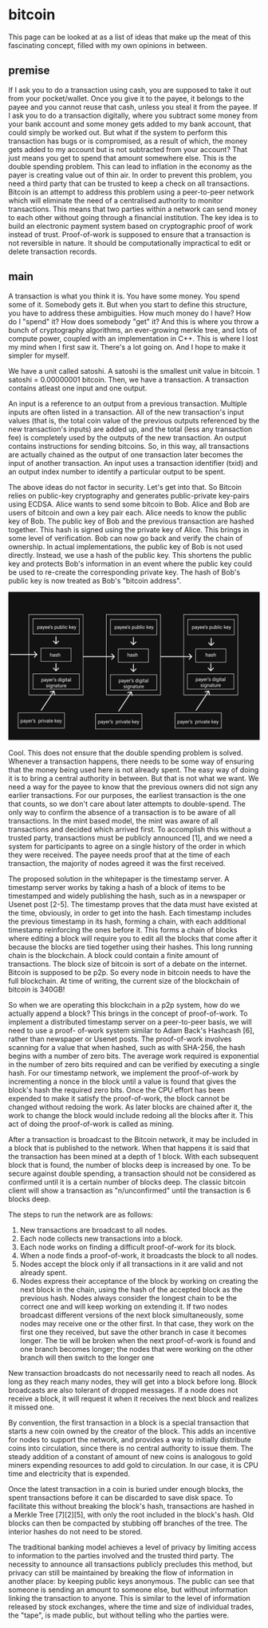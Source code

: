 
[meta]: # (CSS_URL=./style.css)
[meta]: # (DOCUMENT_TITLE=viveknathani)

# bitcoin

This page can be looked at as a list of ideas that make up the meat of this fascinating concept, filled with my own opinions in between.

## premise

If I ask you to do a transaction using cash, you are supposed to take it out from your pocket/wallet. Once you give it to the payee, it belongs to the payee and you cannot reuse that cash, unless you steal it from the payee. If I ask you to do a transaction digitally, where you subtract some money from your bank account and some money gets added to my bank account, that could simply be worked out. But what if the system to perform this transaction has bugs or is compromised, as a result of which, the money gets added to my account but is not subtracted from your account? That just means you get to spend that amount somewhere else. This is the double spending problem. This can lead to inflation in the economy as the payer is creating value out of thin air. In order to prevent this problem, you need a third party that can be trusted to keep a check on all transactions. Bitcoin is an attempt to address this problem using a peer-to-peer network which will eliminate the need of a centralised authority to monitor transactions. This means that two parties within a network can send money to each other without going through a financial institution. The key idea is to build an electronic payment system based on cryptographic proof of work instead of trust. Proof-of-work is supposed to ensure that a transaction is not reversible in nature. It should be computationally impractical to edit or delete transaction records. 

## main

A transaction is what you think it is. You have some money. You spend some of it. Somebody gets it. But when you start to define this structure, you have to address these ambiguities. How much money do I have? How do I "spend" it? How does somebody "get" it? And this is where you throw a bunch of cryptography algorithms, an ever-growing merkle tree, and lots of compute power, coupled with an implementation in C++. This is where I lost my mind when I first saw it. There's a lot going on. And I hope to make it simpler for myself. 

We have a unit called satoshi. A satoshi is the smallest unit value in bitcoin. 1 satoshi = 0.00000001 bitcoin. Then, we have a transaction. A transaction contains atleast one input and one output. 

An input is a reference to an output from a previous transaction. Multiple inputs are often listed in a transaction. All of the new transaction's input values (that is, the total coin value of the previous outputs referenced by the new transaction's inputs) are added up, and the total (less any transaction fee) is completely used by the outputs of the new transaction. An output contains instructions for sending bitcoins. So, in this way, all transactions are actually chained as the output of one transaction later becomes the input of another transaction. An input uses a transaction identifier (txid) and an output index number to identify a particular output to be spent. 

The above ideas do not factor in security. Let's get into that. So Bitcoin relies on public-key cryptography and generates public-private key-pairs using ECDSA. Alice wants to send some bitcoin to Bob. Alice and Bob are users of bitcoin and own a key pair each. Alice needs to know the public key of Bob. The public key of Bob and the previous transaction are hashed together. This hash is signed using the private key of Alice. This brings in some level of verification. Bob can now go back and verify the chain of ownership. In actual implementations, the public key of Bob is not used directly. Instead, we use a hash of the public key. This shortens the public key and protects Bob's information in an event where the public key could be used to re-create the corresponding private key. The hash of Bob's public key is now treated as Bob's "bitcoin address". 

<img src="./txn.svg">

Cool. This does not ensure that the double spending problem is solved. Whenever a transaction happens, there needs to be some way of ensuring that the money being used here is not already spent. The easy way of doing it is to bring a central authority in between. But that is not what we want. We need a way for the payee to know that the previous owners did not sign any earlier transactions. For our purposes, the earliest transaction is the one that counts, so we don't care about later attempts to double-spend. The only way to confirm the absence of a transaction is to be aware of all transactions. In the mint based model, the mint was aware of all transactions and decided which arrived first. To accomplish this without a trusted party, transactions must be publicly announced [1], and we need a system for participants to agree on a single history of the order in which they were received. The payee needs proof that at the time of each transaction, the majority of nodes agreed it was the first received.

The proposed solution in the whitepaper is the timestamp server. A timestamp server works by taking a hash of a block of items to be timestamped and widely publishing the hash, such as in a newspaper or Usenet post [2-5]. The timestamp proves that the data must have existed at the time, obviously, in order to get into the hash. Each timestamp includes the previous timestamp in its hash, forming a chain, with each additional timestamp reinforcing the ones before it. This forms a chain of blocks where editing a block will require you to edit all the blocks that come after it because the blocks are tied together using their hashes. This long running chain is the blockchain. A block could contain a finite amount of transactions. The block size of bitcoin is sort of a debate on the internet. Bitcoin is supposed to be p2p. So every node in bitcoin needs to have the full blockchain. At time of writing, the current size of the blockchain of bitcoin is 340GB!

So when we are operating this blockchain in a p2p system, how do we actually append a block? This brings in the concept of proof-of-work. To implement a distributed timestamp server on a peer-to-peer basis, we will need to use a proof-
of-work system similar to Adam Back's Hashcash [6], rather than newspaper or Usenet posts. The proof-of-work involves scanning for a value that when hashed, such as with SHA-256, the hash begins with a number of zero bits. The average work required is exponential in the number of zero bits required and can be verified by executing a single hash. For our timestamp network, we implement the proof-of-work by incrementing a nonce in the block until a value is found that gives the block's hash the required zero bits. Once the CPU effort has been expended to make it satisfy the proof-of-work, the block cannot be changed without redoing the work. As later blocks are chained after it, the work to change the block would include redoing all the blocks after it. This act of doing the proof-of-work is called as mining. 

After a transaction is broadcast to the Bitcoin network, it may be included in a block that is published to the network. When that happens it is said that the transaction has been mined at a depth of 1 block. With each subsequent block that is found, the number of blocks deep is increased by one. To be secure against double spending, a transaction should not be considered as confirmed until it is a certain number of blocks deep. The classic bitcoin client will show a transaction as "n/unconfirmed" until the transaction is 6 blocks deep. 

The steps to run the network are as follows:
1) New transactions are broadcast to all nodes.
2) Each node collects new transactions into a block.
3) Each node works on finding a difficult proof-of-work for its block.
4) When a node finds a proof-of-work, it broadcasts the block to all nodes.
5) Nodes accept the block only if all transactions in it are valid and not already spent.
6) Nodes express their acceptance of the block by working on creating the next block in the chain, using the hash of the accepted block as the previous hash. Nodes always consider the longest chain to be the correct one and will keep working on extending it. If two nodes broadcast different versions of the next block simultaneously, some nodes may receive one or the other first. In that case, they work on the first one they received, but save the other branch in case it becomes longer. The tie will be broken when the next proof-of-work is found and one branch becomes longer; the nodes that were working on the other branch will then switch to the longer one

New transaction broadcasts do not necessarily need to reach all nodes. As long as they reach many nodes, they will get into a block before long. Block broadcasts are also tolerant of dropped messages. If a node does not receive a block, it will request it when it receives the next block and
realizes it missed one. 

By convention, the first transaction in a block is a special transaction that starts a new coin owned by the creator of the block. This adds an incentive for nodes to support the network, and provides a way to initially distribute coins into circulation, since there is no central authority to issue them. The steady addition of a constant of amount of new coins is analogous to gold miners expending resources to add gold to circulation. In our case, it is CPU time and electricity that is expended.

Once the latest transaction in a coin is buried under enough blocks, the spent transactions before it can be discarded to save disk space. To facilitate this without breaking the block's hash, transactions are hashed in a Merkle Tree [7][2][5], with only the root included in the block's hash.
Old blocks can then be compacted by stubbing off branches of the tree. The interior hashes do not need to be stored.

The traditional banking model achieves a level of privacy by limiting access to information to the parties involved and the trusted third party. The necessity to announce all transactions publicly precludes this method, but privacy can still be maintained by breaking the flow of information in
another place: by keeping public keys anonymous. The public can see that someone is sending an amount to someone else, but without information linking the transaction to anyone. This is
similar to the level of information released by stock exchanges, where the time and size of individual trades, the "tape", is made public, but without telling who the parties were.
